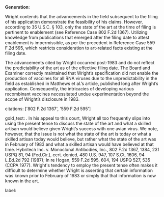**Generation:**

Wright contends that the advancements in the field subsequent to the filing of his application demonstrate the feasibility of his claims. However, according to 35 U.S.C. § 103, only the state of the art at the time of filing is pertinent to enablement (see Reference Case 802 F.2d 1367). Utilizing knowledge from publications that emerged after the filing date to attest enablement is impermissible, as per the precedent in Reference Case 559 F.2d 595, which restricts consideration to art-related facts existing at the filing date.

The advancements cited by Wright occurred post-1983 and do not reflect the predictability of the art as of the effective filing date. The Board and Examiner correctly maintained that Wright’s specification did not enable the production of vaccines for all RNA viruses due to the unpredictability in the field as established in Matthews et al.’s article, published long after Wright’s application. Consequently, the intricacies of developing various recombinant vaccines necessitated undue experimentation beyond the scope of Wright’s disclosure in 1983.

citations: ['802 F.2d 1367', '559 F.2d 595']

gold_text: . In his appeal to this court, Wright all too frequently slips into using the present tense to discuss the state of the art and what a skilled artisan would believe given Wright’s success with one avian virus. We note, however, that the issue is not what the state of the art is today or what a skilled artisan today would believe, but rather what the state of the art was in February of 1983 and what a skilled artisan would have believed at that time. Hybritech Inc. v. Monoclonal Antibodies, Inc., 802 F.2d 1367, 1384, 231 USPQ 81, 94 (Fed.Cir.), cert. denied, 480 U.S. 947, 107 S.Ct. 1606, 94 L.Ed.2d 792 (1987); In re Hogan, 559 F.2d 595, 604, 194 USPQ 527, 535 (CCPA 1977). Wright's tendency to employ the present tense often makes it difficult to determine whether Wright is asserting that certain information was known prior to February of 1983 or simply that that information is now known in the art.

label: 
